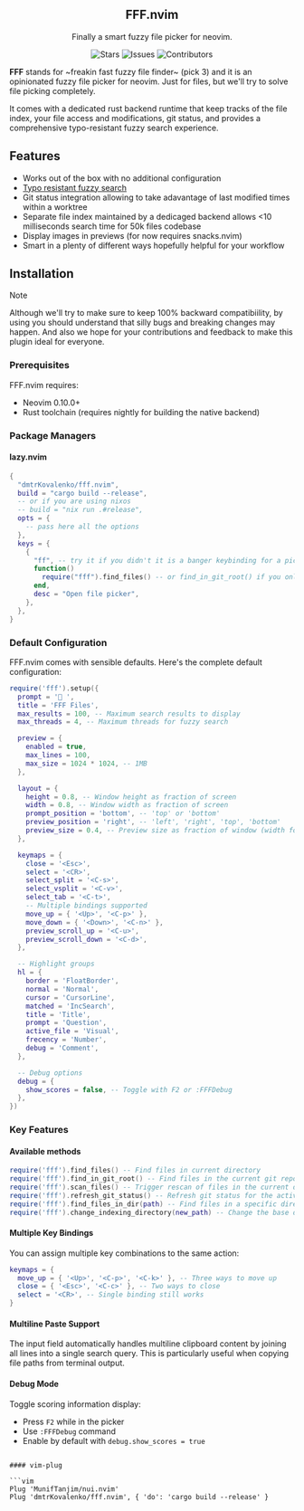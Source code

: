 <p align="center">
  <h2 align="center">FFF.nvim</h2>
</p>

<p align="center">
	Finally a smart fuzzy file picker for neovim.
</p>

<p align="center" style="text-decoration: none; border: none;">
	<a href="https://github.com/dmtrKovalenko/fff.nvim/stargazers" style="text-decoration: none">
		<img alt="Stars" src="https://img.shields.io/github/stars/dmtrKovalenko/fff.nvim?style=for-the-badge&logo=starship&color=C9CBFF&logoColor=D9E0EE&labelColor=302D41"></a>
	<a href="https://github.com/dmtrKovalenko/fff.nvim/issues" style="text-decoration: none">
		<img alt="Issues" src="https://img.shields.io/github/issues/dmtrKovalenko/fff.nvim?style=for-the-badge&logo=bilibili&color=F5E0DC&logoColor=D9E0EE&labelColor=302D41"></a>
	<a href="https://github.com/dmtrKovalenko/fff.nvim/contributors" style="text-decoration: none">
		<img alt="Contributors" src="https://img.shields.io/github/contributors/dmtrKovalenko/fff.nvim?color=%23DDB6F2&label=CONTRIBUTORS&logo=git&style=for-the-badge&logoColor=D9E0EE&labelColor=302D41"/></a>
</p>

**FFF** stands for ~freakin fast fuzzy file finder~ (pick 3) and it is an opinionated fuzzy file picker for neovim. Just for files, but we'll try to solve file picking completely.

It comes with a dedicated rust backend runtime that keep tracks of the file index, your file access and modifications, git status, and provides a comprehensive typo-resistant fuzzy search experience.

## Features

- Works out of the box with no additional configuration
- [Typo resistant fuzzy search](https://github.com/saghen/frizbee)
- Git status integration allowing to take adavantage of last modified times within a worktree
- Separate file index maintained by a dedicaged backend allows <10 milliseconds search time for 50k files codebase
- Display images in previews (for now requires snacks.nvim)
- Smart in a plenty of different ways hopefully helpful for your workflow

## Installation

> [!NOTE]  
> Although we'll try to make sure to keep 100% backward compatibiility, by using you should understand that silly bugs and breaking changes may happen.
> And also we hope for your contributions and feedback to make this plugin ideal for everyone.

### Prerequisites

FFF.nvim requires:

- Neovim 0.10.0+
- Rust toolchain (requires nightly for building the native backend)

### Package Managers

#### lazy.nvim

```lua
{
  "dmtrKovalenko/fff.nvim",
  build = "cargo build --release",
  -- or if you are using nixos
  -- build = "nix run .#release",
  opts = {
    -- pass here all the options
  },
  keys = {
    {
      "ff", -- try it if you didn't it is a banger keybinding for a picker
      function()
        require("fff").find_files() -- or find_in_git_root() if you only want git files
      end,
      desc = "Open file picker",
    },
  },
}
```

### Default Configuration

FFF.nvim comes with sensible defaults. Here's the complete default configuration:

```lua
require('fff').setup({
  prompt = '🪿 ',
  title = 'FFF Files',
  max_results = 100, -- Maximum search results to display
  max_threads = 4, -- Maximum threads for fuzzy search

  preview = {
    enabled = true,
    max_lines = 100,
    max_size = 1024 * 1024, -- 1MB
  },

  layout = {
    height = 0.8, -- Window height as fraction of screen
    width = 0.8, -- Window width as fraction of screen
    prompt_position = 'bottom', -- 'top' or 'bottom'
    preview_position = 'right', -- 'left', 'right', 'top', 'bottom'
    preview_size = 0.4, -- Preview size as fraction of window (width for left/right, height for top/bottom)
  },

  keymaps = {
    close = '<Esc>',
    select = '<CR>',
    select_split = '<C-s>',
    select_vsplit = '<C-v>',
    select_tab = '<C-t>',
    -- Multiple bindings supported
    move_up = { '<Up>', '<C-p>' },
    move_down = { '<Down>', '<C-n>' },
    preview_scroll_up = '<C-u>',
    preview_scroll_down = '<C-d>',
  },

  -- Highlight groups
  hl = {
    border = 'FloatBorder',
    normal = 'Normal',
    cursor = 'CursorLine',
    matched = 'IncSearch',
    title = 'Title',
    prompt = 'Question',
    active_file = 'Visual',
    frecency = 'Number',
    debug = 'Comment',
  },

  -- Debug options
  debug = {
    show_scores = false, -- Toggle with F2 or :FFFDebug
  },
})
```

### Key Features

#### Available methods

```lua
require('fff').find_files() -- Find files in current directory
require('fff').find_in_git_root() -- Find files in the current git repository
require('fff').scan_files() -- Trigger rescan of files in the current directory
require('fff').refresh_git_status() -- Refresh git status for the active file lock
require('fff').find_files_in_dir(path) -- Find files in a specific directory
require('fff').change_indexing_directory(new_path) -- Change the base directory for the file picker
```

#### Multiple Key Bindings

You can assign multiple key combinations to the same action:

```lua
keymaps = {
  move_up = { '<Up>', '<C-p>', '<C-k>' }, -- Three ways to move up
  close = { '<Esc>', '<C-c>' }, -- Two ways to close
  select = '<CR>', -- Single binding still works
}
```

#### Multiline Paste Support

The input field automatically handles multiline clipboard content by joining all lines into a single search query. This is particularly useful when copying file paths from terminal output.

#### Debug Mode

Toggle scoring information display:

- Press `F2` while in the picker
- Use `:FFFDebug` command
- Enable by default with `debug.show_scores = true`

````

#### vim-plug

```vim
Plug 'MunifTanjim/nui.nvim'
Plug 'dmtrKovalenko/fff.nvim', { 'do': 'cargo build --release' }
````
